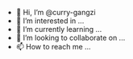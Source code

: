 - 👋 Hi, I’m @curry-gangzi
- 👀 I’m interested in ...
- 🌱 I’m currently learning ...
- 💞️ I’m looking to collaborate on ...
- 📫 How to reach me ...

<!---
curry-gangzi/curry-gangzi is a ✨ special ✨ repository because its `README.md` (this file) appears on your GitHub profile.
You can click the Preview link to take a look at your changes.
--->
